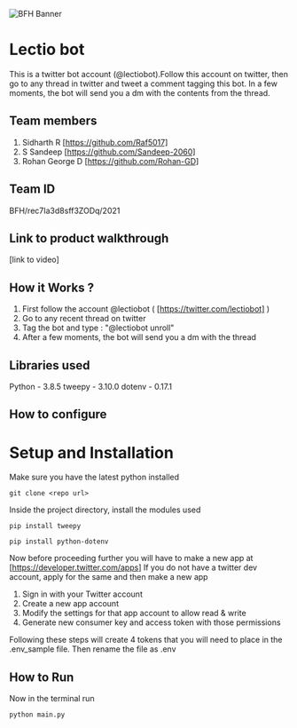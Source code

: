 ![BFH Banner](https://trello-attachments.s3.amazonaws.com/542e9c6316504d5797afbfb9/542e9c6316504d5797afbfc1/39dee8d993841943b5723510ce663233/Frame_19.png)
# Lectio bot
This is a twitter bot account (@lectiobot).Follow this account on twitter, then go to any thread in twitter 
and tweet a comment tagging this bot.     In a few moments, the bot will send you a dm with the contents from
the thread.
## Team members
1. Sidharth R [https://github.com/Raf5017]
2. S Sandeep [https://github.com/Sandeep-2060]
3. Rohan George D [https://github.com/Rohan-GD]
## Team ID
BFH/rec7Ia3d8sff3ZODq/2021
## Link to product walkthrough
[link to video]
## How it Works ?
1. First follow the account @lectiobot ( [https://twitter.com/lectiobot] )
2. Go to any recent thread on twitter 
3. Tag the bot and type : "@lectiobot unroll"
4. After a few moments, the bot will send you a dm with the thread
## Libraries used
Python - 3.8.5
tweepy - 3.10.0
dotenv - 0.17.1
## How to configure

# Setup and Installation
Make sure you have the latest python installed
```
git clone <repo url>

```
Inside the project directory, install the modules used
```
pip install tweepy
```
```
pip install python-dotenv
```
Now before proceeding further you will have to make a new app at [https://developer.twitter.com/apps]
If you do not have a twitter dev account, apply for the same and then make a new app
1. Sign in with your Twitter account
2. Create a new app account
3. Modify the settings for that app account to allow read & write
4. Generate new consumer key and access token with those permissions

Following these steps will create 4 tokens that you will need to place in the .env_sample file.
Then rename the file as .env

## How to Run
Now in the terminal run
```
python main.py
```

